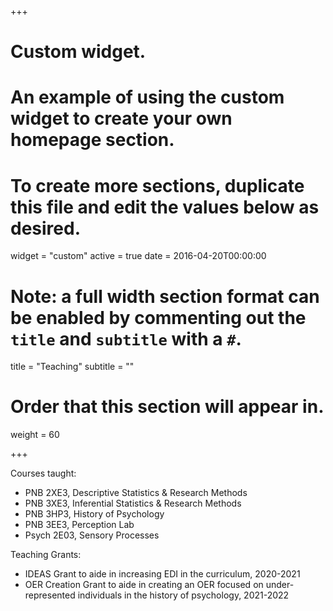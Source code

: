 +++
# Custom widget.
# An example of using the custom widget to create your own homepage section.
# To create more sections, duplicate this file and edit the values below as desired.
widget = "custom"
active = true
date = 2016-04-20T00:00:00

# Note: a full width section format can be enabled by commenting out the `title` and `subtitle` with a `#`.
title = "Teaching"
subtitle = ""

# Order that this section will appear in.
weight = 60

+++

Courses taught:

- PNB 2XE3, Descriptive Statistics & Research Methods
- PNB 3XE3, Inferential Statistics & Research Methods
- PNB 3HP3, History of Psychology
- PNB 3EE3, Perception Lab
- Psych 2E03, Sensory Processes

Teaching Grants:

- IDEAS Grant to aide in increasing EDI in the curriculum, 2020-2021
- OER Creation Grant to aide in creating an OER focused on under-represented individuals in the history of psychology, 2021-2022
